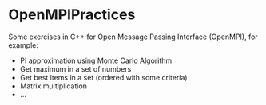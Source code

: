 # OpenMPIPractices

Some exercises in C++ for Open Message Passing Interface (OpenMPI), for example: 

 - PI approximation using Monte Carlo Algorithm
 - Get maximum in a set of numbers
 - Get best items in a set (ordered with some criteria)
 - Matrix multiplication
 - ...
